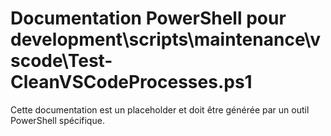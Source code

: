# Documentation PowerShell pour development\scripts\maintenance\vscode\Test-CleanVSCodeProcesses.ps1

Cette documentation est un placeholder et doit être générée par un outil PowerShell spécifique.
